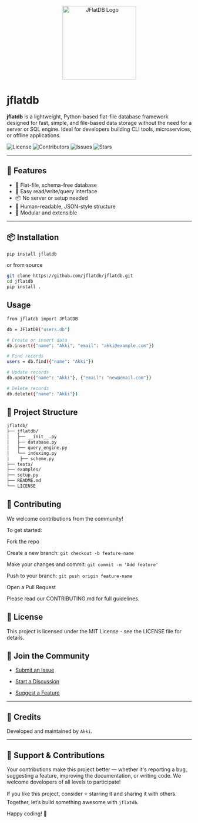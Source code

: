 <p align="center">
  <img src="https://github.com/jflatdb/jflatdb/raw/main/assets/logo/logo.png" width="200" alt="JFlatDB Logo" />
</p>

# jflatdb

**jflatdb** is a lightweight, Python-based flat-file database framework designed for fast, simple, and file-based data storage without the need for a server or SQL engine. Ideal for developers building CLI tools, microservices, or offline applications.

![License](https://img.shields.io/github/license/jflatdb/jflatdb)
![Contributors](https://img.shields.io/github/contributors/jflatdb/jflatdb)
![Issues](https://img.shields.io/github/issues/jflatdb/jflatdb)
![Stars](https://img.shields.io/github/stars/jflatdb/jflatdb)

---

## 🚀 Features

- 📁 Flat-file, schema-free database
- 🧪 Easy read/write/query interface
- 📦 No server or setup needed
- 🔐 Human-readable, JSON-style structure
- 🧩 Modular and extensible

---

## 📦 Installation

```bash
pip install jflatdb
```

or from source 

```bash
git clone https://github.com/jflatdb/jflatdb.git
cd jflatdb
pip install .
````

## Usage

```bash 
from jflatdb import JFlatDB

db = JFlatDB("users.db")

# Create or insert data
db.insert({"name": "Akki", "email": "akki@example.com"})

# Find records
users = db.find({"name": "Akki"})

# Update records
db.update({"name": "Akki"}, {"email": "new@email.com"})

# Delete records
db.delete({"name": "Akki"})
```

## 📁 Project Structure

```bash 
jflatdb/
├── jflatdb/
│   ├── __init__.py
│   ├── database.py
│   ├── query_engine.py
│   └── indexing.py
|    ├── scheme.py
├── tests/
├── examples/
├── setup.py
├── README.md
└── LICENSE
```

## 🤝 Contributing
We welcome contributions from the community!

To get started:

Fork the repo

Create a new branch: ```git checkout -b feature-name```

Make your changes and commit: ```git commit -m 'Add feature'```

Push to your branch: ```git push origin feature-name```

Open a Pull Request

Please read our CONTRIBUTING.md for full guidelines.

## 📄 License
This project is licensed under the MIT License - see the LICENSE file for details.

## 💬 Join the Community
- [Submit an Issue](https://github.com/jflatdb/jflatdb/issues)

- [Start a Discussion](https://github.com/jflatdb/jflatdb/discussion/)

- [Suggest a Feature](https://github.com/jflatdb/jflatdb.github/)

---
## 🙌 Credits
Developed and maintained by ```Akki```.

---

## 🙏 Support & Contributions

Your contributions make this project better — whether it's reporting a bug, suggesting a feature, improving the documentation, or writing code. We welcome developers of all levels to participate!

If you like this project, consider ⭐ starring it and sharing it with others.  
Together, let’s build something awesome with `jflatdb`.

Happy coding! 🚀
